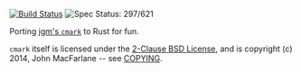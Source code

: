 [![Build Status](https://travis-ci.org/kivikakk/comrak.svg?branch=master)](https://travis-ci.org/kivikakk/comrak)
![Spec Status: 297/621](https://img.shields.io/badge/specs-297%2F621-red.svg)

Porting [jgm's `cmark`](https://github.com/jgm/cmark) to Rust for fun.

`cmark` itself is licensed under the [2-Clause BSD License](https://opensource.org/licenses/BSD-2-Clause),
and is copyright (c) 2014, John MacFarlane -- see
[COPYING](https://github.com/jgm/cmark/blob/118ebb338840d67005ee57ec39060d2b68f4ec7c/COPYING).
